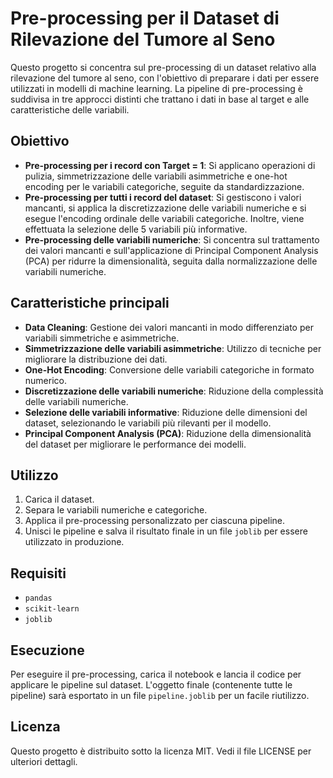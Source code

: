 # Pre-processing per il Dataset di Rilevazione del Tumore al Seno

Questo progetto si concentra sul pre-processing di un dataset relativo alla rilevazione del tumore al seno, con l'obiettivo di preparare i dati per essere utilizzati in modelli di machine learning. La pipeline di pre-processing è suddivisa in tre approcci distinti che trattano i dati in base al target e alle caratteristiche delle variabili.

## Obiettivo

- **Pre-processing per i record con Target = 1**: Si applicano operazioni di pulizia, simmetrizzazione delle variabili asimmetriche e one-hot encoding per le variabili categoriche, seguite da standardizzazione.
- **Pre-processing per tutti i record del dataset**: Si gestiscono i valori mancanti, si applica la discretizzazione delle variabili numeriche e si esegue l'encoding ordinale delle variabili categoriche. Inoltre, viene effettuata la selezione delle 5 variabili più informative.
- **Pre-processing delle variabili numeriche**: Si concentra sul trattamento dei valori mancanti e sull'applicazione di Principal Component Analysis (PCA) per ridurre la dimensionalità, seguita dalla normalizzazione delle variabili numeriche.

## Caratteristiche principali

- **Data Cleaning**: Gestione dei valori mancanti in modo differenziato per variabili simmetriche e asimmetriche.
- **Simmetrizzazione delle variabili asimmetriche**: Utilizzo di tecniche per migliorare la distribuzione dei dati.
- **One-Hot Encoding**: Conversione delle variabili categoriche in formato numerico.
- **Discretizzazione delle variabili numeriche**: Riduzione della complessità delle variabili numeriche.
- **Selezione delle variabili informative**: Riduzione delle dimensioni del dataset, selezionando le variabili più rilevanti per il modello.
- **Principal Component Analysis (PCA)**: Riduzione della dimensionalità del dataset per migliorare le performance dei modelli.

## Utilizzo

1. Carica il dataset.
2. Separa le variabili numeriche e categoriche.
3. Applica il pre-processing personalizzato per ciascuna pipeline.
4. Unisci le pipeline e salva il risultato finale in un file `joblib` per essere utilizzato in produzione.

## Requisiti

- `pandas`
- `scikit-learn`
- `joblib`

## Esecuzione

Per eseguire il pre-processing, carica il notebook e lancia il codice per applicare le pipeline sul dataset. L'oggetto finale (contenente tutte le pipeline) sarà esportato in un file `pipeline.joblib` per un facile riutilizzo.

## Licenza

Questo progetto è distribuito sotto la licenza MIT. Vedi il file LICENSE per ulteriori dettagli.
